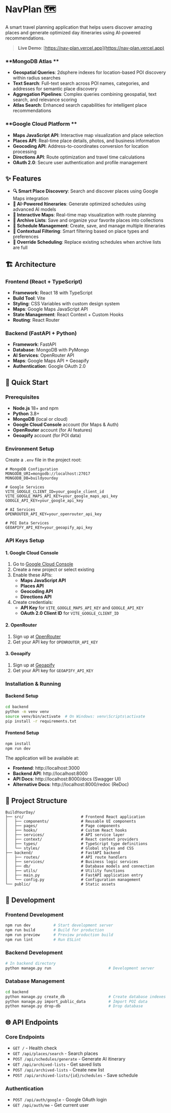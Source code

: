 # NavPlan 🗺️

A smart travel planning application that helps users discover amazing places and generate optimized day itineraries using AI-powered recommendations.

> **Live Demo**: [https://nav-plan.vercel.app](https://nav-plan.vercel.app)

### **MongoDB Atlas **
- **Geospatial Queries**: 2dsphere indexes for location-based POI discovery within radius searches
- **Text Search**: Full-text search across POI names, categories, and addresses for semantic place discovery
- **Aggregation Pipelines**: Complex queries combining geospatial, text search, and relevance scoring
- **Atlas Search**: Enhanced search capabilities for intelligent place recommendations

### **Google Cloud Platform **
- **Maps JavaScript API**: Interactive map visualization and place selection
- **Places API**: Real-time place details, photos, and business information
- **Geocoding API**: Address-to-coordinates conversion for location processing  
- **Directions API**: Route optimization and travel time calculations
- **OAuth 2.0**: Secure user authentication and profile management

## ✨ Features

- **🔍 Smart Place Discovery**: Search and discover places using Google Maps integration
- **🤖 AI-Powered Itineraries**: Generate optimized schedules using advanced AI models
- **📱 Interactive Maps**: Real-time map visualization with route planning
- **💾 Archive Lists**: Save and organize your favorite places into collections
- **📅 Schedule Management**: Create, save, and manage multiple itineraries
- **🎯 Contextual Filtering**: Smart filtering based on place types and preferences
- **🔄 Override Scheduling**: Replace existing schedules when archive lists are full

## 🏗️ Architecture

### Frontend (React + TypeScript)
- **Framework**: React 18 with TypeScript
- **Build Tool**: Vite
- **Styling**: CSS Variables with custom design system
- **Maps**: Google Maps JavaScript API
- **State Management**: React Context + Custom Hooks
- **Routing**: React Router

### Backend (FastAPI + Python)
- **Framework**: FastAPI
- **Database**: MongoDB with PyMongo
- **AI Services**: OpenRouter API
- **Maps**: Google Maps API + Geoapify
- **Authentication**: Google OAuth 2.0

## 🚀 Quick Start

### Prerequisites

- **Node.js** 18+ and npm
- **Python** 3.8+
- **MongoDB** (local or cloud)
- **Google Cloud Console** account (for Maps & Auth)
- **OpenRouter** account (for AI features)
- **Geoapify** account (for POI data)

### Environment Setup

Create a `.env` file in the project root:

```env
# MongoDB Configuration
MONGODB_URI=mongodb://localhost:27017
MONGODB_DB=buildyourday

# Google Services
VITE_GOOGLE_CLIENT_ID=your_google_client_id
VITE_GOOGLE_MAPS_API_KEY=your_google_maps_api_key
GOOGLE_API_KEY=your_google_api_key

# AI Services
OPENROUTER_API_KEY=your_openrouter_api_key

# POI Data Services
GEOAPIFY_API_KEY=your_geoapify_api_key
```

### API Keys Setup

#### 1. Google Cloud Console
1. Go to [Google Cloud Console](https://console.cloud.google.com/)
2. Create a new project or select existing
3. Enable these APIs:
   - **Maps JavaScript API**
   - **Places API**
   - **Geocoding API**
   - **Directions API**
4. Create credentials:
   - **API Key** for `VITE_GOOGLE_MAPS_API_KEY` and `GOOGLE_API_KEY`
   - **OAuth 2.0 Client ID** for `VITE_GOOGLE_CLIENT_ID`

#### 2. OpenRouter
1. Sign up at [OpenRouter](https://openrouter.ai/)
2. Get your API key for `OPENROUTER_API_KEY`

#### 3. Geoapify
1. Sign up at [Geoapify](https://www.geoapify.com/)
2. Get your API key for `GEOAPIFY_API_KEY`

### Installation & Running

#### Backend Setup
```bash
cd backend
python -m venv venv
source venv/bin/activate  # On Windows: venv\Scripts\activate
pip install -r requirements.txt
```

#### Frontend Setup
```bash
npm install
npm run dev
```

The application will be available at:
- **Frontend**: http://localhost:3000
- **Backend API**: http://localhost:8000
- **API Docs**: http://localhost:8000/docs (Swagger UI)
- **Alternative Docs**: http://localhost:8000/redoc (ReDoc)

## 📁 Project Structure

```
BuildYourDay/
├── src/                         # Frontend React application
│   ├── components/              # Reusable UI components
│   ├── pages/                   # Page components
│   ├── hooks/                   # Custom React hooks
│   ├── services/                # API service layer
│   ├── context/                 # React context providers
│   ├── types/                   # TypeScript type definitions
│   └── styles/                  # Global styles and CSS
├── backend/                     # FastAPI backend
│   ├── routes/                  # API route handlers
│   ├── services/                # Business logic services
│   ├── db/                      # Database models and connection
│   ├── utils/                   # Utility functions
│   ├── main.py                  # FastAPI application entry
│   └── config.py                # Configuration management
└── public/                      # Static assets
```

## 🔧 Development

### Frontend Development
```bash
npm run dev          # Start development server
npm run build        # Build for production
npm run preview      # Preview production build
npm run lint         # Run ESLint
```

### Backend Development
```bash
# In backend directory
python manage.py run                         # Development server
```

### Database Management
```bash
cd backend
python manage.py create_db                   # Create database indexes
python manage.py import_public_data          # Import POI data
python manage.py drop-db                     # Drop database
```

## 🌐 API Endpoints

### Core Endpoints
- `GET /` - Health check
- `GET /api/places/search` - Search places
- `POST /api/schedules/generate` - Generate AI itinerary
- `GET /api/archived-lists` - Get saved lists
- `POST /api/archived-lists` - Create new list
- `POST /api/archived-lists/{id}/schedules` - Save schedule

### Authentication
- `POST /api/auth/google` - Google OAuth login
- `GET /api/auth/me` - Get current user
